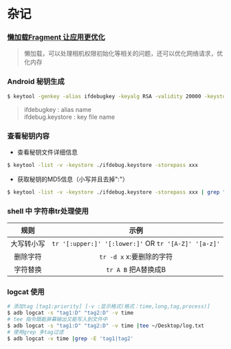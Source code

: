# 杂记

### [懒加载Fragment 让应用更优化](http://immortalz.me/262.html)
> 懒加载，可以处理相机权限初始化等相关的问题，还可以优化网络请求，优化内存

### Android 秘钥生成

```bash
$ keytool -genkey -alias ifdebugkey -keyalg RSA -validity 20000 -keystore ifdebug.keystore
```
> ifdebugkey : alias name   
> ifdebug.keystore : key file name

### 查看秘钥内容

- 查看秘钥文件详细信息

```bash
$ keytool -list -v -keystore ./ifdebug.keystore -storepass xxx
```

- 获取秘钥的MD5信息（小写并且去掉":"）

```bash
$ keytool -list -v -keystore ./ifdebug.keystore -storepass xxx | grep "MD5" | tr '[:upper:]' '[:lower:]' |tr -d :
```

### shell 中 字符串tr处理使用

规则|示例
:--:|:--:
大写转小写|`tr '[:upper:]' '[:lower:]'` OR `tr '[A-Z]' '[a-z]'`
删除字符|`tr -d x`  x:要删除的字符
字符替换|`tr A B`  把A替换成B

### logcat 使用

```bash
# 添加tag [tag1:priority] [-v :显示格式(格式：time,long,tag,process)]
$ adb logcat -s "tag1:D" "tag2:D" -v time
# tee 指令既能屏幕输出又能写入到文件中
$ adb logcat -s "tag1:D" "tag2:D" -v time |tee ~/Desktop/log.txt
# 使用grep 多tag过滤
$ adb logcat -v time |grep -E 'tag1|tag2'
```
